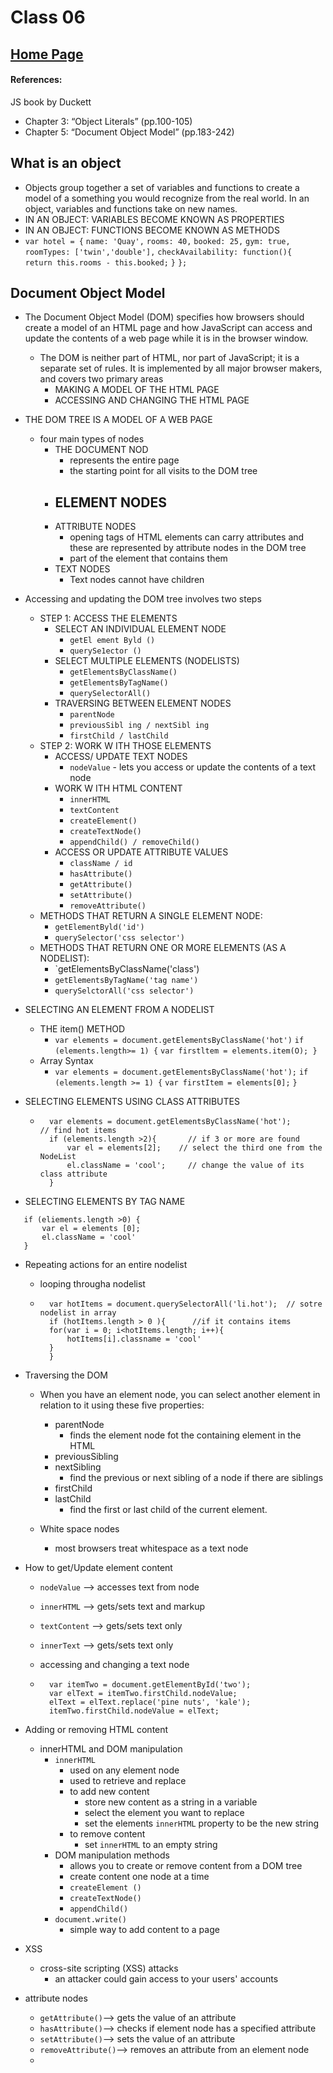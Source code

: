 # Class 06 
## [Home Page](../README.md)

#### References:

JS book by Duckett
- Chapter 3: “Object Literals” (pp.100-105)
- Chapter 5: “Document Object Model” (pp.183-242)

## What is an object
- Objects group together a set of variables and functions to create a model of a something you would recognize from the real world. In an object, variables and functions take on new names.
- IN AN OBJECT: VARIABLES BECOME KNOWN AS PROPERTIES
- IN AN OBJECT: FUNCTIONS BECOME KNOWN AS METHODS
- `var hotel = {`
    `name: 'Quay',`
    `rooms: 40,`
    `booked: 25,`
    `gym: true,`
    `roomTypes: ['twin','double'],`
    `checkAvailability: function(){`
       ` return this.rooms - this.booked;`
    `}`
`};`

## Document Object Model

-  The Document Object Model (DOM) specifies how browsers should create a model of an HTML page and how JavaScript can access and update the contents of a web page while it is in the browser window.
    - The DOM is neither part of HTML, nor part of JavaScript; it is a separate set of rules. It is implemented by all major browser makers, and covers two primary areas
        - MAKING A MODEL OF THE HTML PAGE
        - ACCESSING AND CHANGING THE HTML PAGE

-  THE DOM TREE IS A MODEL OF A WEB PAGE
    - four main types of nodes
        - THE DOCUMENT NOD
            - represents the entire page
            - the starting point for all visits to the DOM tree 
        - ELEMENT NODES
            - 
        - ATTRIBUTE NODES
            - opening tags of HTML elements can carry attributes and these are represented by attribute nodes in the DOM tree
            - part of the element that contains them
        - TEXT NODES
            - Text nodes cannot have children

- Accessing and updating the DOM tree involves two steps
    - STEP 1: ACCESS THE ELEMENTS
        - SELECT AN INDIVIDUAL ELEMENT NODE
            - `getEl ement Byld ()`
            - `querySe1ector ()`
        - SELECT MULTIPLE ELEMENTS (NODELISTS)
            - `getElementsByClassName()`
            - `getElementsByTagName()`
            - `querySelectorAll()`
        - TRAVERSING BETWEEN ELEMENT NODES
            - `parentNode`
            - `previousSibl ing / nextSibl ing`
            - `firstChild / lastChild`
    - STEP 2: WORK W ITH THOSE ELEMENTS
        - ACCESS/ UPDATE TEXT NODES
            - `nodeValue` - lets you access or update the contents of a text node
        - WORK W ITH HTML CONTENT
            - `innerHTML`
            - `textContent`
            - `createElement()`
            - `createTextNode()`
            - `appendChild() / removeChild()`
        - ACCESS OR UPDATE ATTRIBUTE VALUES
            - `className / id`
            - `hasAttribute() `
            - `getAttribute()`
            - `setAttribute()`
            - `removeAttribute()`
    -  METHODS THAT RETURN A SINGLE ELEMENT NODE:
        - `getElementByld('id')`
        - `querySelector('css selector')`
    - METHODS THAT RETURN ONE OR MORE ELEMENTS (AS A NODELIST):
        - `getElementsByClassName('class')
        - `getElementsByTagName('tag name')`
        - `querySelctorAll('css selector')`
- SELECTING AN ELEMENT FROM A NODELIST
    - THE item() METHOD
        - `var elements = document.getElementsByClassName('hot')` 
            `if (elements.length>= 1) {`
            `var firstltem = elements.item(O); }`
    - Array Syntax
        - `var elements = document.getElementsByClassName('hot');`
            `if (elements.length >= 1) {`
                `var firstItem = elements[0];`
            `}`
-  SELECTING ELEMENTS USING CLASS ATTRIBUTES
    - ``` 
        var elements = document.getElementsByClassName('hot');                 // find hot items
        if (elements.length >2){       // if 3 or more are found
            var el = elements[2];    // select the third one from the NodeList
            el.className = 'cool';     // change the value of its class attribute
        }
        ```

- SELECTING ELEMENTS BY TAG NAME 
 ``` var elements = document.getElementByTagName('li); 
    if (eliements.length >0) {
        var el = elements [0];
        el.className = 'cool'
    }
```
- Repeating actions for an entire nodelist
    - looping througha nodelist
    - ```
        var hotItems = document.querySelectorAll('li.hot');  // sotre nodelist in array
        if (hotItems.length > 0 ){      //if it contains items
        for(var i = 0; i<hotItems.length; i++){
            hotItems[i].classname = 'cool'
        }
        }
        ```

- Traversing the DOM
    - When you have an element node, you can select another element in relation to it using these five properties:
        - parentNode
            - finds the element node fot the containing element in the HTML
        - previousSibling
        - nextSibling
            - find the previous or next sibling of a node if there are siblings
        - firstChild
        - lastChild
            - find the first or last child of the current element. 

    - White space nodes
        - most browsers treat whitespace as a text node
- How to get/Update element content
    - `nodeValue`  --> accesses text from node
    - `innerHTML` --> gets/sets text and markup
    - `textContent` --> gets/sets text only
    - `innerText` --> gets/sets text only

    - accessing and changing a text node
    - ```
        var itemTwo = document.getElementById('two');
        var elText = itemTwo.firstChild.nodeValue;
        elText = elText.replace('pine nuts', 'kale');
        itemTwo.firstChild.nodeValue = elText;
        ```

- Adding or removing HTML content
    - innerHTML and DOM manipulation
        - `innerHTML` 
            - used on any element node
            - used to retrieve and replace
            - to add new content
                - store new content as a string in a variable
                - select the element you want to replace
                - set the elements `innerHTML` property to be the new string
            - to remove content
                - set `innerHTML` to an empty string
        - DOM manipulation methods
            - allows you to create or remove content from a DOM tree
            - create content one node at a time
            - `createElement ()`
            - `createTextNode()`
            - `appendChild()`
        - `document.write()`
            - simple way to add content to a page
- XSS 
    - cross-site scripting (XSS) attacks
        - an attacker could gain access to your users' accounts
- attribute nodes
    - `getAttribute()`--> gets the value of an attribute
    - `hasAttribute()`--> checks if element node has a specified attribute
    - `setAttribute()`--> sets the value of an attribute
    - `removeAttribute()`--> removes an attribute from an element node
    -

